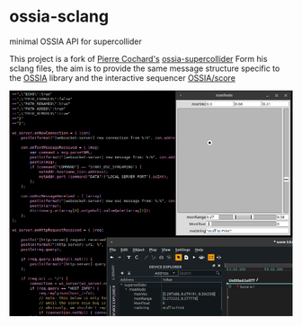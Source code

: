 # ossia-sclang
minimal OSSIA API for supercollider

This project is a fork of [Pierre Cochard's](https://github.com/pchdev) [ossia-supercollider](https://github.com/OSSIA/ossia-supercollider.git)
Form his sclang files, the aim is to provide the same message structure
specific to the [OSSIA](https://github.com/OSSIA/libossia.git) library
and the interactive sequencer [OSSIA/score](https://github.com/OSSIA/score.git)

![OSSIAScreenshot](HelpSource/wsclang_snapshot-2.png)

